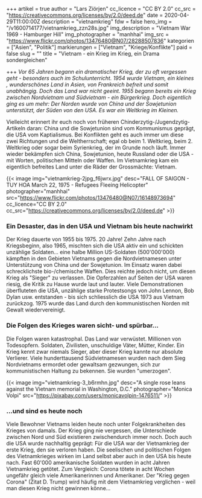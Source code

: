 +++
artikel = true
author = "Lars Ziörjen"
cc_licence = "CC BY 2.0"
cc_src = "https://creativecommons.org/licenses/by/2.0/deed.de"
date = 2020-04-29T11:00:00Z
description = "vietnamkrieg"
fdw = false
hero_img = "/v1600714177/vietnamkrieg_zzn28s.jpg"
img_description = "Vietnam War 1969 - Hamburger Hill"
img_photographer = "manhhai"
img_src = "https://www.flickr.com/photos/13476480@N07/28288507836"
kategorien = ["Asien", "Politik"]
markierungen = ["Vietnam", "Kriege/Konflikte"]
paid = false
slug = ""
title = "Vietnam - ein Krieg im Krieg, ein Drama sondergleichen"

+++
_Vor 65 Jahren begann ein dramatischer Krieg, der zu oft vergessen geht - besonders auch im Schulunterricht. 1954 wurde Vietnam, ein kleines , wunderschönes Land in Asien, von Frankreich befreit und somit unabhängig. Doch das Land war nicht geeint. 1955 begann bereits ein Krieg zwischen Nordvietnam und Südvietnam - ein Bürgerkrieg. Doch eigentlich ging es um mehr: Der Norden wurde von China und der Sowjetunion unterstützt, der Süden von den USA. Es war ein Weltkrieg im Kleinen._

Vielleicht erinnert ihr euch noch von früheren Chinderzytig-/Jugendzytig-Artikeln daran: China und die Sowjetunion sind vom Kommunismus geprägt, die USA vom Kaptialismus. Bei Konflikten geht es auch immer um diese zwei Richtungen und die Weltherrschaft; egal ob beim 1. Weltkrieg, beim 2. Weltkrieg oder sogar beim Syrienkrieg, der im Grunde noch läuft. Immer wieder bekämpfen sich China, Sowjetunion, heute Russland oder die USA - mit Worten, politischen Mitteln oder Waffen. Im Vietnamkrieg kam ein eigentlich befreites Land unter die Räder der Grossmächte: Vietnam.

{{< image img="vietnamkrieg-2jpg_f6jwrx.jpg" desc="FALL OF SAIGON - TUY HOA March 22, 1975 - Refugees Fleeing Helicopter" photographer="manhhai" src="https://www.flickr.com/photos/13476480@N07/16148973694" cc_licence="CC BY 2.0" cc_src="https://creativecommons.org/licenses/by/2.0/deed.de" >}}

### Ein Desaster, das in den USA und Vietnam bis heute nachwirkt

Der Krieg dauerte von 1955 bis 1975. 20 Jahre! Zehn Jahre nach Kriegsbeginn, also 1965, mischten sich die USA aktiv ein und schickten unzählige Soldaten... eine halbe Million US-Soldaten (500'000'000) kämpften in den Gebieten Vietnams gegen die Nordvietnamesen unter Unterstützung von China und der Sowjetunion. Im Einsatz waren dabei schrecklichste bio-/chemische Waffen. Dies reichte jedoch nicht, um diesen Krieg als "Sieger" zu verlassen. Die Opferzahlen auf Seiten der USA waren riesig, die Kritik zu Hause wurde laut und lauter. Viele Demonstrationen überfluteten die USA, unzählige starke Protestsongs von John Lennon, Bob Dylan usw. entstanden - bis sich schliesslich die USA 1973 aus Vietnam zurückzog. 1975 wurde das Land durch den kommunistischen Norden mit Gewalt wiedervereinigt.

### Die Folgen des Krieges waren sicht- und spürbar...

Die Folgen waren katastrophal. Das Land war verwüstet. Millionen von Todesopfern. Soldaten, Zivilisten, unschuldige Väter, Mütter, Kinder. Ein Krieg kennt zwar niemals Sieger, aber dieser Krieg kannte nur absolute Verlierer. Viele hunderttausend Südvietnamesen wurden nach dem Sieg Nordvietnams ermordet oder gewaltsam gezwungen, sich zur kommunistischen Haltung zu bekennen. Sie wurden "umerzogen".

{{< image img="vietnamkrieg-3_b6rmhn.jpg" desc="A single rose leans against the Vietnam memorial in Washington, D.C." photographer="Monica Volpi" src="https://pixabay.com/users/monicavolpin-1476511/" >}}

### ...und sind es heute noch

Viele Bewohner Vietnams leiden heute noch unter Folgekrankheiten des Krieges von damals. Der Krieg ging nie vergessen, die Unterschiede zwischen Nord und Süd existieren zwischendurch immer noch. Doch auch die USA wurde nachhaltig geprägt: Für die USA war der Vietnamkrieg der erste Krieg, den sie verloren haben. Die seelischen und politischen Folgen des Vietnamkrieges wirken im Land selbst aber auch in den USA bis heute nach. Fast 60'000 amerikanische Soldaten wurden in acht Jahren Vietnamkrieg getötet. Zum Vergleich: Corona tötete in acht Wochen ungefähr gleich viele Amerikanerinnen und Amerikaner. Der "Krieg gegen Corona" (Zitat D. Trump) wird häufig mit dem Vietnamkrieg verglichen - weil man diesen Krieg nicht gewinnen könne...
